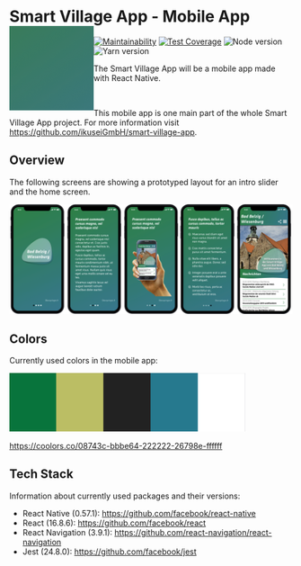 # Smart Village App - Mobile App <img src="./background-gradient.png" width="150" align="left">

[![Maintainability](https://api.codeclimate.com/v1/badges/ee77a5fd8990be0158c1/maintainability)](https://codeclimate.com/github/ikuseiGmbH/smart-village-app-app/maintainability) [![Test Coverage](https://api.codeclimate.com/v1/badges/ee77a5fd8990be0158c1/test_coverage)](https://codeclimate.com/github/ikuseiGmbH/smart-village-app-app/test_coverage) ![Node version](https://img.shields.io/badge/node-11.3.0-success.svg) ![Yarn version](https://img.shields.io/badge/yarn-1.16.0-success.svg)

The Smart Village App will be a mobile app made with React Native.

&nbsp;

This mobile app is one main part of the whole Smart Village App project. For more information visit https://github.com/ikuseiGmbH/smart-village-app.

## Overview

The following screens are showing a prototyped layout for an intro slider and the home screen.

<img alt="Prototype intro and home screen" src="./intro-home.png">

## Colors

Currently used colors in the mobile app:

<img alt="Currently used color scheme" src="./color_scheme-08743c-bbbe64-222222-26798e-ffffff.png" width="420">

https://coolors.co/08743c-bbbe64-222222-26798e-ffffff

## Tech Stack

Information about currently used packages and their versions:

* React Native (0.57.1): https://github.com/facebook/react-native
* React (16.8.6): https://github.com/facebook/react
* React Navigation (3.9.1): https://github.com/react-navigation/react-navigation
* Jest (24.8.0): https://github.com/facebook/jest
